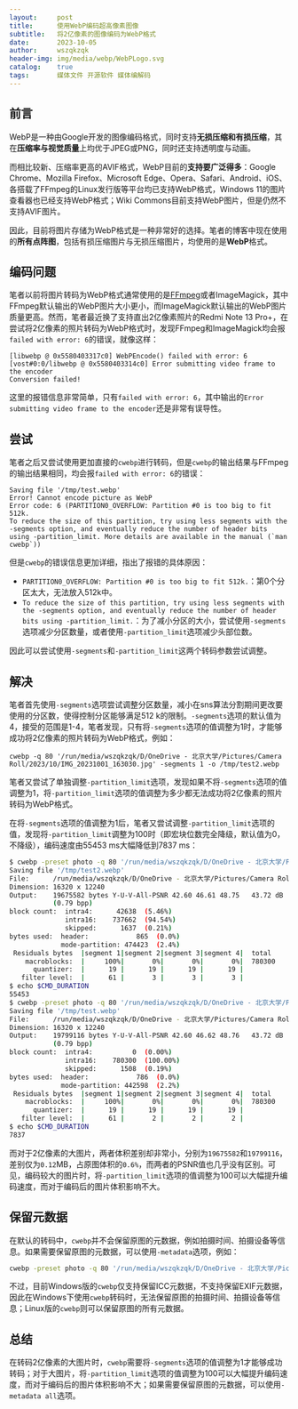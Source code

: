 ```yaml
---
layout:     post
title:      使用WebP编码超高像素图像
subtitle:   将2亿像素的图像编码为WebP格式
date:       2023-10-05
author:     wszqkzqk
header-img: img/media/webp/WebPLogo.svg
catalog:    true
tags:       媒体文件 开源软件 媒体编解码
---
```


## 前言

WebP是一种由Google开发的图像编码格式，同时支持**无损压缩和有损压缩**，其在**压缩率与视觉质量**上均优于JPEG或PNG，同时还支持透明度与动画。

而相比较新、压缩率更高的AVIF格式，WebP目前的**支持要广泛得多**：Google Chrome、Mozilla Firefox、Microsoft Edge、Opera、Safari、Android、iOS、各搭载了FFmpeg的Linux发行版等平台均已支持WebP格式，Windows 11的图片查看器也已经支持WebP格式；Wiki Commons目前支持WebP图片，但是仍然不支持AVIF图片。

因此，目前将图片存储为WebP格式是一种非常好的选择。笔者的博客中现在使用的**所有点阵图**，包括有损压缩图片与无损压缩图片，均使用的是**WebP**格式。

## 编码问题

笔者以前将图片转码为WebP格式通常使用的是[FFmpeg](https://ffmpeg.org/)或者ImageMagick，其中FFmpeg默认输出的WebP图片大小更小，而ImageMagick默认输出的WebP图片质量更高。然而，笔者最近换了支持直出2亿像素照片的Redmi Note 13 Pro+，在尝试将2亿像素的照片转码为WebP格式时，发现FFmpeg和ImageMagick均会报`failed with error: 6`的错误，就像这样：

```
[libwebp @ 0x5580403317c0] WebPEncode() failed with error: 6
[vost#0:0/libwebp @ 0x5580403314c0] Error submitting video frame to the encoder
Conversion failed!
```

这里的报错信息非常简单，只有`failed with error: 6`，其中输出的`Error submitting video frame to the encoder`还是非常有误导性。

## 尝试

笔者之后又尝试使用更加直接的`cwebp`进行转码，但是`cwebp`的输出结果与FFmpeg的输出结果相同，均会报`failed with error: 6`的错误：

```
Saving file '/tmp/test.webp'
Error! Cannot encode picture as WebP
Error code: 6 (PARTITION0_OVERFLOW: Partition #0 is too big to fit 512k.
To reduce the size of this partition, try using less segments with the -segments option, and eventually reduce the number of header bits using -partition_limit. More details are available in the manual (`man cwebp`))
```

但是`cwebp`的错误信息更加详细，指出了报错的具体原因：

* `PARTITION0_OVERFLOW: Partition #0 is too big to fit 512k.`：第0个分区太大，无法放入512k中。
* `To reduce the size of this partition, try using less segments with the -segments option, and eventually reduce the number of header bits using -partition_limit.`：为了减小分区的大小，尝试使用`-segments`选项减少分区数量，或者使用`-partition_limit`选项减少头部位数。

因此可以尝试使用`-segments`和`-partition_limit`这两个转码参数尝试调整。

## 解决

笔者首先使用`-segments`选项尝试调整分区数量，减小在sns算法分割期间更改要使用的分区数，使得控制分区能够满足512 k的限制。`-segments`选项的默认值为4，接受的范围是1-4，笔者发现，只有将`-segments`选项的值调整为1时，才能够成功将2亿像素的照片转码为WebP格式，例如：

```
cwebp -q 80 '/run/media/wszqkzqk/D/OneDrive - 北京大学/Pictures/Camera Roll/2023/10/IMG_20231001_163030.jpg' -segments 1 -o /tmp/test2.webp
```

笔者又尝试了单独调整`-partition_limit`选项，发现如果不将`-segments`选项的值调整为1，将`-partition_limit`选项的值调整为多少都无法成功将2亿像素的照片转码为WebP格式。

在将`-segments`选项的值调整为1后，笔者又尝试调整`-partition_limit`选项的值，发现将`-partition_limit`调整为100时（即宏块位数完全降级，默认值为0，不降级），编码速度由55453 ms大幅降低到7837 ms：

```bash
$ cwebp -preset photo -q 80 '/run/media/wszqkzqk/D/OneDrive - 北京大学/Pictures/Camera Roll/2023/10/IMG_20231001_163030.jpg' -segments 1 -o /tmp/test2.webp
Saving file '/tmp/test2.webp'
File:      /run/media/wszqkzqk/D/OneDrive - 北京大学/Pictures/Camera Roll/2023/10/IMG_20231001_163030.jpg
Dimension: 16320 x 12240
Output:    19675582 bytes Y-U-V-All-PSNR 42.60 46.61 48.75   43.72 dB
           (0.79 bpp)
block count:  intra4:      42638  (5.46%)
              intra16:    737662  (94.54%)
              skipped:      1637  (0.21%)
bytes used:  header:            865  (0.0%)
             mode-partition: 474423  (2.4%)
 Residuals bytes  |segment 1|segment 2|segment 3|segment 4|  total
    macroblocks:  |     100%|       0%|       0%|       0%|  780300
      quantizer:  |      19 |      19 |      19 |      19 |
   filter level:  |      61 |       3 |       3 |       3 |
$ echo $CMD_DURATION
55453
$ cwebp -preset photo -q 80 '/run/media/wszqkzqk/D/OneDrive - 北京大学/Pictures/Camera Roll/2023/10/IMG_20231001_163030.jpg' -partition_limit 100 -segments 1 -o /tmp/test.webp
Saving file '/tmp/test.webp'
File:      /run/media/wszqkzqk/D/OneDrive - 北京大学/Pictures/Camera Roll/2023/10/IMG_20231001_163030.jpg
Dimension: 16320 x 12240
Output:    19799116 bytes Y-U-V-All-PSNR 42.60 46.62 48.76   43.72 dB
           (0.79 bpp)
block count:  intra4:          0  (0.00%)
              intra16:    780300  (100.00%)
              skipped:      1508  (0.19%)
bytes used:  header:            786  (0.0%)
             mode-partition: 442598  (2.2%)
 Residuals bytes  |segment 1|segment 2|segment 3|segment 4|  total
    macroblocks:  |     100%|       0%|       0%|       0%|  780300
      quantizer:  |      19 |      19 |      19 |      19 |
   filter level:  |      61 |       2 |       2 |       2 |
$ echo $CMD_DURATION
7837
```

而对于2亿像素的大图片，两者体积差别却非常小，分别为`19675582`和`19799116`，差别仅为`0.12`MB，占原图体积的`0.6%`，而两者的PSNR值也几乎没有区别。可见，编码较大的图片时，将`-partition_limit`选项的值调整为100可以大幅提升编码速度，而对于编码后的图片体积影响不大。

## 保留元数据

在默认的转码中，`cwebp`并不会保留原图的元数据，例如拍摄时间、拍摄设备等信息。如果需要保留原图的元数据，可以使用`-metadata`选项，例如：

```bash
cwebp -preset photo -q 80 '/run/media/wszqkzqk/D/OneDrive - 北京大学/Pictures/Camera Roll/2023/10/IMG_20231001_163030.jpg' -metadata all -segments 1 -o /tmp/test.webp
```

不过，目前Windows版的`cwebp`仅支持保留ICC元数据，不支持保留EXIF元数据，因此在Windows下使用`cwebp`转码时，无法保留原图的拍摄时间、拍摄设备等信息；Linux版的`cwebp`则可以保留原图的所有元数据。

## 总结

在转码2亿像素的大图片时，`cwebp`需要将`-segments`选项的值调整为1才能够成功转码；对于大图片，将`-partition_limit`选项的值调整为100可以大幅提升编码速度，而对于编码后的图片体积影响不大；如果需要保留原图的元数据，可以使用`-metadata all`选项。